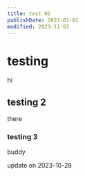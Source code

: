 ```yaml
---
title: test 01
publishDate: 2023-01-01
modified: 2023-11-03
---
```


# testing
hi
## testing 2
there
### testing 3
buddy

update on 2023-10-28